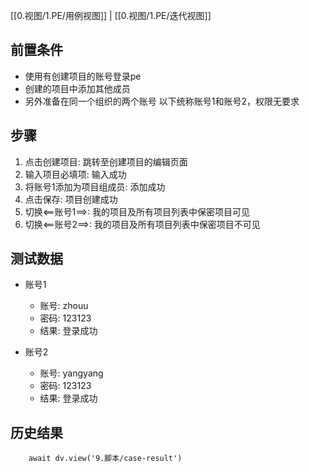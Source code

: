 [[0.视图/1.PE/用例视图]] | [[0.视图/1.PE/迭代视图]]

## 前置条件

- 使用有创建项目的账号登录pe
- 创建的项目中添加其他成员
- 另外准备在同一个组织的两个账号 以下统称账号1和账号2，权限无要求

## 步骤

1. 点击创建项目: 跳转至创建项目的编辑页面
2. 输入项目必填项: 输入成功
3. 将账号1添加为项目组成员: 添加成功
4. 点击保存: 项目创建成功
5. 切换<==账号1==>: 我的项目及所有项目列表中保密项目可见
6. 切换<==账号2==>: 我的项目及所有项目列表中保密项目不可见

## 测试数据

- 账号1
	- 账号: zhouu
	- 密码: 123123
	- 结果: 登录成功

- 账号2
	- 账号: yangyang
	- 密码: 123123
	- 结果: 登录成功

## 历史结果

```dataviewjs
    await dv.view('9.脚本/case-result')
```

